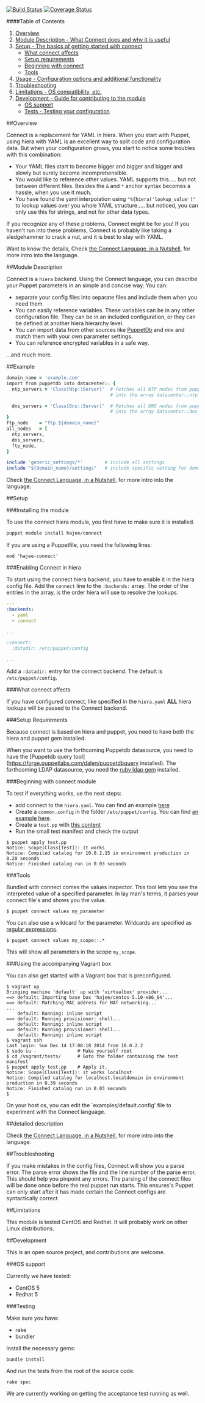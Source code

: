 [![Build Status](https://travis-ci.org/hajee/connect.png?branch=master)](https://travis-ci.org/hajee/connect) [![Coverage Status](https://coveralls.io/repos/hajee/connect/badge.svg)](https://coveralls.io/r/hajee/connect)

####Table of Contents

1. [Overview](#overview)
2. [Module Description - What Connect does and why it is useful](#module-description)
3. [Setup - The basics of getting started with connect](#setup)
    * [What connect affects](#what-connect-affects)
    * [Setup requirements](#setup-requirements)
    * [Beginning with connect](#beginning-with-connect)
    * [Tools](#tools)
4. [Usage - Configuration options and additional functionality](#usage)
5. [Troubleshooting](#troubleshooting)
6. [Limitations - OS compatibility, etc.](#limitations)
7. [Development - Guide for contributing to the module](#development)
    * [OS support](#os-support)
    * [Tests - Testing your configuration](#testing)

##Overview

Connect is a replacement for YAML in hiera. When you start with Puppet, using hiera with YAML is an excellent way to split code and configuration data. But when your configuration grows, you start to notice some troubles with this combination:
- Your YAML files start to become bigger and bigger and bigger and slowly but surely become incomprehensible.
- You would like to reference other values. YAML supports this..... but not between different files. Besides the `&` and `*` anchor syntax becomes a hassle, when you use it much.
- You have found the yaml interpolation using `"%{hiera('lookup_value')"` to lookup values over you whole YAML structure..... but noticed, you can only use this for strings, and not for other data types.

If you recognize any of these problems, Connect might be for you! If you haven't run into these problems, Connect is probably like taking a sledgehammer to crack a nut, and it is best to stay with YAML.

Want to know the details, Check [the Connect Language, in a Nutshell](https://github.com/hajee/connect/blob/master/doc/nutshell.md), for more intro into the language.

##Module Description

Connect is a `hiera` backend. Using the Connect language, you can describe your Puppet parameters in an simple and concise way. You can:
- separate your config files into separate files and include them when you need them.
- You can easily reference variables. These variables can be in any other configuration file. They can be in an included configuration, or they can be defined at another hiera hierarchy level.
- You can import data from other sources like [PuppetDb](https://docs.puppetlabs.com/puppetdb/) and mix and match them with your own parameter settings.
- You can reference encrypted variables in a safe way.

...and much more.

##Example

```ruby
domain_name = 'example.com'
import from puppetdb into datacenter:: {
  ntp_servers = 'Class[Ntp::Server]'  # Fetches all NTP nodes from puppetdb 
                                      # into the array datacenter::ntp_servers

  dns_servers = 'Class[Dns::Server]'  # Fetches all DNS nodes from puppetdb 
                                      # into the array datacenter::dns_servers
}
ftp_node    = "ftp.${domain_name}"
all_nodes   = [
  ntp_servers,
  dns_servers,
  ftp_node,
]

include 'generic_settings/*'        # include all settings
include "${domain_name}/settings"   # include specific setting for domain
```

Check [the Connect Language, in a Nutshell](https://github.com/hajee/connect/blob/master/doc/nutshell.md), for more intro into the language.

##Setup

###Installing the module

To use the connect hiera module, you first have to make sure it is installed.

```sh
puppet module install hajee/connect
```

If you are using a Puppetfile, you need the following lines:

```
mod 'hajee-connect'
```

###Enabling Connect in hiera

To start using the connect hiera backend, you have to enable it in the hiera config file. Add the `connect` line to the `:backends:` array. The order of the entries in the array, is the order hiera will use to resolve the lookups. 

```yaml
---
:backends:
  - yaml
  - connect

...

:connect:
  :datadir: /etc/puppet/config

...
```

Add a `:datadir:` entry for the connect backend. The default is `/etc/puppet/config`.

###What connect affects

If you have configured connect, like specified in the `hiera.yaml` **ALL** hiera lookups will be passed to the Connect backend. 

###Setup Requirements

Because connect is based on hiera and puppet, you need to have both the hiera and puppet gem installed.

When you want to use the forthcoming Puppetdb datasource, you need to have the [Puppetdb query tool](https://forge.puppetlabs.com/dalen/puppetdbquery installed). The forthcoming LDAP datasource, you need the [ruby ldap gem](https://rubygems.org/gems/net-ldap) installed.

###Beginning with connect module

To test if everything works, ue the next steps:
- add connect to the `hiera.yaml`. You can find an example [here](https://github.com/hajee/connect/blob/master/setup/hiera.yaml)
- Create a `common.config` in the folder `/etc/puppet/config`. You can find [an example here](https://github.com/hajee/connect/blob/master/setup/common.config).
- Create a `test.pp` with [this content](https://github.com/hajee/connect/blob/master/tests/test.pp)
- Run the small test manifest and check the output
```
$ puppet apply test.pp
Notice: Scope(Class[Test]): it works
Notice: Compiled catalog for 10.0.2.15 in environment production in 0.20 seconds
Notice: Finished catalog run in 0.03 seconds
```

###Tools

Bundled with connect comes the values inspector. This tool lets you see the interpreted value of a specified parameter. In lay man's terms, it parses your connect file's and shows you the value.

```
$ puppet connect values my_parameter
```

You can also use a wildcard for the parameter. Wildcards are specified as [regular expressions](http://www.regular-expressions.info/reference.html).

```
$ puppet connect values my_scope::.*
```

This will show all parameters in the scope `my_scope`.

###Using the accompanying Vagrant box

You can also get started with a Vagrant box that is preconfigured.

```
$ vagrant up
Bringing machine 'default' up with 'virtualbox' provider...
==> default: Importing base box 'hajee/centos-5.10-x86_64'...
==> default: Matching MAC address for NAT networking...
...
    default: Running: inline script
==> default: Running provisioner: shell...
    default: Running: inline script
==> default: Running provisioner: shell...
    default: Running: inline script
$ vagrant ssh
Last login: Sun Dec 14 17:08:18 2014 from 10.0.2.2
$ sudo su -               # Make yourself root
$ cd /vagrant/tests/      # Goto the folder containing the test manifest
$ puppet apply test.pp    # Apply it.
Notice: Scope(Class[Test]): it works localhost
Notice: Compiled catalog for localhost.localdomain in environment production in 0.39 seconds
Notice: Finished catalog run in 0.03 seconds
$ 
```
On your host os, you can edit the `examples/default.config' file to experiment with the Connect language.

##detailed description

Check [the Connect Language, in a Nutshell](https://github.com/hajee/connect/blob/master/doc/nutshell.md), for more intro into the language.

##Troubleshooting

If you make mistakes in the config files, Connect will show you a parse error. The parse error shows the file and the  line number of the parse error. This should help you pinpoint any errors. The parsing of the connect files will be done once before the real puppet run starts. This ensures's Puppet can only start after it has made certain the Connect configs are syntactically correct

##Limitations

This module is tested CentOS and Redhat. It will probably work on other Linux distributions. 

##Development

This is an open source project, and contributions are welcome.

###OS support

Currently we have tested:

* CentOS 5
* Redhat 5


###Testing

Make sure you have:

* rake
* bundler

Install the necessary gems:

    bundle install

And run the tests from the root of the source code:

    rake spec

We are currently working on getting the acceptance test running as well.
